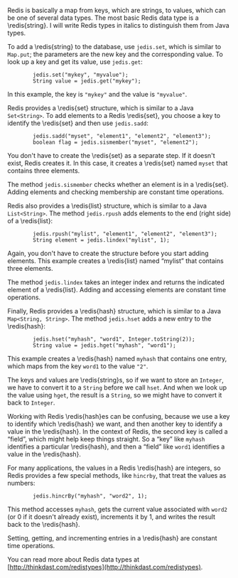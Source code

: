 Redis is basically a map from keys, which are strings, to values, which can be one of several data types. The most basic Redis data type is a \redis{string}.  I will write Redis types in italics to distinguish them from Java types. 

To add a \redis{string} to the database, use `jedis.set`, which is similar to `Map.put`; the parameters are the new key and the corresponding value. To look up a key and get its value, use `jedis.get`:

```code
        jedis.set("mykey", "myvalue");
        String value = jedis.get("mykey");
```

In this example, the key is `"mykey"` and the value is `"myvalue"`.


Redis provides a \redis{set} structure, which is similar to a Java `Set<String>`. To add elements to a Redis \redis{set}, you choose a key to identify the \redis{set} and then use `jedis.sadd`:

```code
        jedis.sadd("myset", "element1", "element2", "element3");
        boolean flag = jedis.sismember("myset", "element2");
```

You don't have to create the \redis{set} as a separate step. If it doesn't exist, Redis creates it. In this case, it creates a \redis{set} named `myset` that contains three elements.

The method `jedis.sismember` checks whether an element is in a \redis{set}. Adding elements and checking membership are constant time operations.


Redis also provides a \redis{list} structure, which is similar to a Java `List<String>`. The method `jedis.rpush` adds elements to the end (right side) of a \redis{list}:

```code
        jedis.rpush("mylist", "element1", "element2", "element3");
        String element = jedis.lindex("mylist", 1);
```

Again, you don't have to create the structure before you start adding elements. This example creates a \redis{list} named “mylist” that contains three elements.


The method `jedis.lindex` takes an integer index and returns the indicated element of a \redis{list}. Adding and accessing elements are constant time operations.

Finally, Redis provides a \redis{hash} structure, which is similar to a Java `Map<String, String>`. The method `jedis.hset` adds a new entry to the \redis{hash}:

```code
        jedis.hset("myhash", "word1", Integer.toString(2));
        String value = jedis.hget("myhash", "word1");
```

This example creates a \redis{hash} named `myhash` that contains one entry, which maps from the key `word1` to the value `"2"`.

The keys and values are \redis{string}s, so if we want to store an `Integer`, we have to convert it to a `String` before we call `hset`.  And when we look up the value using `hget`, the result is a `String`, so we might have to convert it back to `Integer`.


Working with Redis \redis{hash}es can be confusing, because we use a key to identify which \redis{hash} we want, and then another key to identify a value in the \redis{hash}. In the context of Redis, the second key is called a “field”, which might help keep things straight. So a “key” like `myhash` identifies a particular \redis{hash}, and then a “field” like `word1` identifies a value in the \redis{hash}.

For many applications, the values in a Redis \redis{hash} are integers, so Redis provides a few special methods, like `hincrby`, that treat the values as numbers:

```code
        jedis.hincrBy("myhash", "word2", 1);
```

This method accesses `myhash`, gets the current value associated with `word2` (or 0 if it doesn't already exist), increments it by 1, and writes the result back to the \redis{hash}.

Setting, getting, and incrementing entries in a \redis{hash} are constant time operations.


You can read more about Redis data types at [http://thinkdast.com/redistypes](http://thinkdast.com/redistypes).
